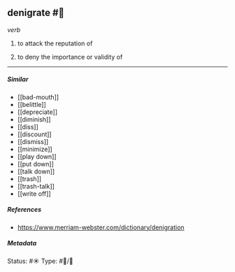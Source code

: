 ## denigrate #🧠 

_verb_

1. to attack the reputation of

2. to deny the importance or validity of

___

##### Similar
-   [[bad-mouth]]
-   [[belittle]]
-   [[depreciate]]
-   [[diminish]]
-   [[diss]]
-   [[discount]]
-   [[dismiss]]
-   [[minimize]]
-   [[play down]]
-   [[put down]]
-   [[talk down]]
-   [[trash]]
-   [[trash-talk]]
-   [[write off]]

##### References 
- https://www.merriam-webster.com/dictionary/denigration

##### Metadata
Status: #☀️ 
Type: #🔵/💬 